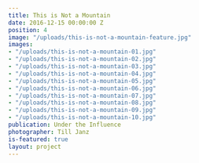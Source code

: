 ```yaml
---
title: This is Not a Mountain
date: 2016-12-15 00:00:00 Z
position: 4
image: "/uploads/this-is-not-a-mountain-feature.jpg"
images:
- "/uploads/this-is-not-a-mountain-01.jpg"
- "/uploads/this-is-not-a-mountain-02.jpg"
- "/uploads/this-is-not-a-mountain-03.jpg"
- "/uploads/this-is-not-a-mountain-04.jpg"
- "/uploads/this-is-not-a-mountain-05.jpg"
- "/uploads/this-is-not-a-mountain-06.jpg"
- "/uploads/this-is-not-a-mountain-07.jpg"
- "/uploads/this-is-not-a-mountain-08.jpg"
- "/uploads/this-is-not-a-mountain-09.jpg"
- "/uploads/this-is-not-a-mountain-10.jpg"
publication: Under the Influence
photographer: Till Janz
is-featured: true
layout: project
---
```


